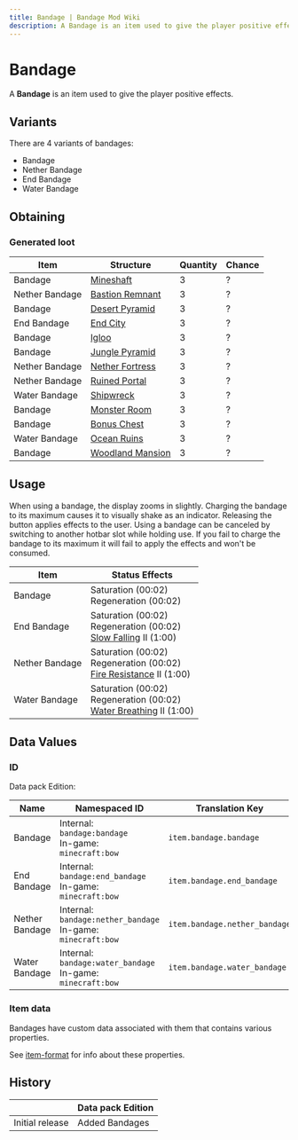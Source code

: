 ```yaml
---
title: Bandage | Bandage Mod Wiki
description: A Bandage is an item used to give the player positive effects.
---
```


# Bandage

<InvSlot id="bandage:bandage" />
<InvSlot id="bandage:nether_bandage" />
<InvSlot id="bandage:end_bandage" />
<InvSlot id="bandage:water_bandage" />

A **Bandage** is an item used to give the player positive effects.

## Variants

There are 4 variants of bandages:

- Bandage
- Nether Bandage
- End Bandage
- Water Bandage

## Obtaining

### Generated loot

| Item           | Structure                                                     | Quantity | Chance |
| -------------- | ------------------------------------------------------------- | -------- | ------ |
| Bandage        | [Mineshaft](https://minecraft.wiki/w/Mineshaft)               | 3        | ?      |
| Nether Bandage | [Bastion Remnant](https://minecraft.wiki/w/Bastion_Remnant)   | 3        | ?      |
| Bandage        | [Desert Pyramid](https://minecraft.wiki/w/Desert_Pyramid)     | 3        | ?      |
| End Bandage    | [End City](https://minecraft.wiki/w/End_City)                 | 3        | ?      |
| Bandage        | [Igloo](https://minecraft.wiki/w/Igloo)                       | 3        | ?      |
| Bandage        | [Jungle Pyramid](https://minecraft.wiki/w/Jungle_Pyramid)     | 3        | ?      |
| Nether Bandage | [Nether Fortress](https://minecraft.wiki/w/Nether_Fortress)   | 3        | ?      |
| Nether Bandage | [Ruined Portal](https://minecraft.wiki/w/Ruined_Portal)       | 3        | ?      |
| Water Bandage  | [Shipwreck](https://minecraft.wiki/w/Shipwreck)               | 3        | ?      |
| Bandage        | [Monster Room](https://minecraft.wiki/w/Monster_Room)         | 3        | ?      |
| Bandage        | [Bonus Chest](https://minecraft.wiki/w/Bonus_Chest)           | 3        | ?      |
| Water Bandage  | [Ocean Ruins](https://minecraft.wiki/w/Ocean_Ruins)           | 3        | ?      |
| Bandage        | [Woodland Mansion](https://minecraft.wiki/w/Woodland_Mansion) | 3        | ?      |

## Usage

When using a bandage, the display zooms in slightly. Charging the bandage to its maximum causes it to visually shake as an indicator. Releasing the button applies effects to the user. Using a bandage can be canceled by switching to another hotbar slot while holding use. If you fail to charge the bandage to its maximum it will fail to apply the effects and won't be consumed.

| Item           | Status Effects                                                                                                      |
| -------------- | ------------------------------------------------------------------------------------------------------------------- |
| Bandage        | Saturation (00:02)<br>Regeneration (00:02)                                                                          |
| End Bandage    | Saturation (00:02)<br>Regeneration (00:02)<br>[Slow Falling](https://minecraft.wiki/w/Slow_Falling) II (1:00)       |
| Nether Bandage | Saturation (00:02)<br>Regeneration (00:02)<br>[Fire Resistance](https://minecraft.wiki/w/Fire_Resistance) II (1:00) |
| Water Bandage  | Saturation (00:02)<br>Regeneration (00:02)<br>[Water Breathing](https://minecraft.wiki/w/Water_Breathing) II (1:00) |

## Data Values

### ID

Data pack Edition:

| Name           | Namespaced ID                                                        | Translation Key               |
| -------------- | -------------------------------------------------------------------- | ----------------------------- |
| Bandage        | Internal:<br>`bandage:bandage`<br>In-game:<br>`minecraft:bow`        | `item.bandage.bandage`        |
| End Bandage    | Internal:<br>`bandage:end_bandage`<br>In-game:<br>`minecraft:bow`    | `item.bandage.end_bandage`    |
| Nether Bandage | Internal:<br>`bandage:nether_bandage`<br>In-game:<br>`minecraft:bow` | `item.bandage.nether_bandage` |
| Water Bandage  | Internal:<br>`bandage:water_bandage`<br>In-game:<br>`minecraft:bow`  | `item.bandage.water_bandage`  |

### Item data

Bandages have custom data associated with them that contains various properties.

See [item-format](./item-format.md) for info about these properties.

## History

|                 | Data pack Edition |
| --------------- | ----------------- |
| Initial release | Added Bandages    |
